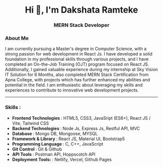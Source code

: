 <h1 align="center">Hi 👋, I'm Dakshata Ramteke</h1>
<h3 align="center">MERN Stack Developer</h3>


  <h3>About Me</h3>
  <p>I am currently pursuing a Master's degree in Computer Science, with a strong passion for web development in React Js. I have developed a solid foundation in my professional skills through various projects, and I have completed an On-the-Job Training (OJT) program focused on React JS. Additionally, I gained valuable experience during my internship at Sky Vision IT Solution for 6 Months, also completed MERN Stack Certification from Apna College, with projects which has further enhanced my abilities and potential in the field. I am enthusiastic about leveraging my skills and experiences to contribute to innovative web development projects.
 </p>
<p align="left">
  <hr/>
  <h3>Skills : </h3>
  <ul>
    <li><b>Frontend Technologies </b>: HTML5, CSS3, JavaSript (ES6+), React JS / Vite, Tailwind CSS </li>
    <li><b>Backend Technologies </b>: Node Js, Express Js, Restful API, MVC</li>
    <li><b>Database </b>: Mongo DB, Mongoose, MYSQL </li>
    <li><b>Framework & Library </b>: React JS, Material UI, Bootstrap5 </li>
    <li><b>Programming Language </b>: C, C++, JavaScript</li>
    <li><b>Git Control </b>: Git & Github </li>
    <li><b>API Tools </b>: Postman API, Hoppscotch API </li>
    <li><b>Deployment Tools: </b>: Netlify, Vercel, Github Pages</li>
  </ul>
</p>
